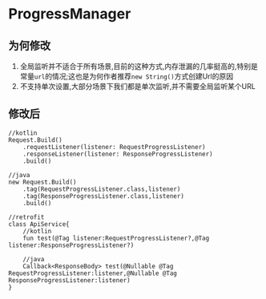 # ProgressManager

## 为何修改

1. 全局监听并不适合于所有场景,目前的这种方式,内存泄漏的几率挺高的,特别是常量`url`的情况;这也是为何作者推荐`new String()`方式创建Url的原因
2. 不支持单次设置,大部分场景下我们都是单次监听,并不需要全局监听某个URL


## 修改后

```
//kotlin
Request.Build()
    .requestListener(listener: RequestProgressListener)
    .responseListener(listener: ResponseProgressListener)
    .build()

//java
new Request.Build()
    .tag(RequestProgressListener.class,listener)
    .tag(ResponseProgressListener.class,listener)
    .build()

//retrofit
class ApiService{
    //kotlin
    fun test(@Tag listener:RequestProgressListener?,@Tag listener:ResponseProgressListener?)

    //java
    Callback<ResponseBody> test(@Nullable @Tag RequestProgressListener:listener,@Nullable @Tag ResponseProgressListener:listener)
}
```

